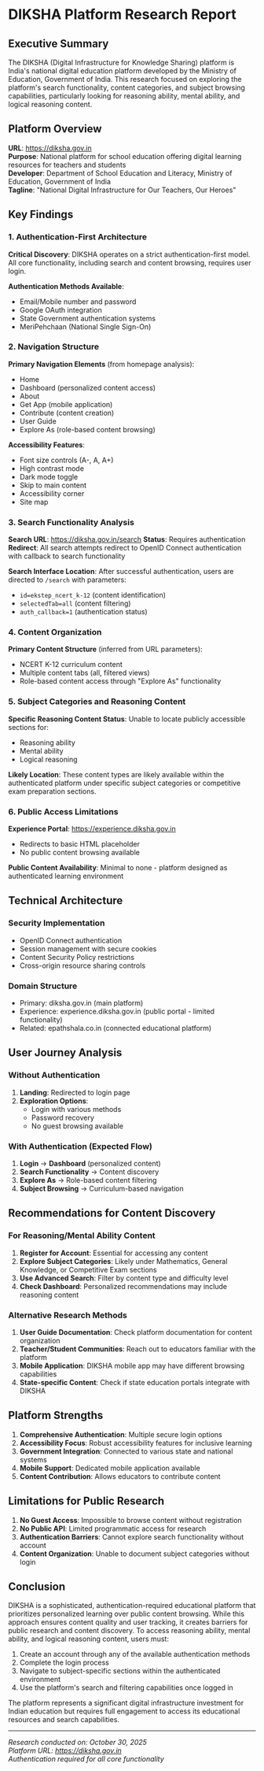 # DIKSHA Platform Research Report

## Executive Summary

The DIKSHA (Digital Infrastructure for Knowledge Sharing) platform is India's national digital education platform developed by the Ministry of Education, Government of India. This research focused on exploring the platform's search functionality, content categories, and subject browsing capabilities, particularly looking for reasoning ability, mental ability, and logical reasoning content.

## Platform Overview

**URL**: https://diksha.gov.in  
**Purpose**: National platform for school education offering digital learning resources for teachers and students  
**Developer**: Department of School Education and Literacy, Ministry of Education, Government of India  
**Tagline**: "National Digital Infrastructure for Our Teachers, Our Heroes"

## Key Findings

### 1. Authentication-First Architecture

**Critical Discovery**: DIKSHA operates on a strict authentication-first model. All core functionality, including search and content browsing, requires user login.

**Authentication Methods Available**:
- Email/Mobile number and password
- Google OAuth integration
- State Government authentication systems
- MeriPehchaan (National Single Sign-On)

### 2. Navigation Structure

**Primary Navigation Elements** (from homepage analysis):
- Home
- Dashboard (personalized content access)
- About
- Get App (mobile application)
- Contribute (content creation)
- User Guide
- Explore As (role-based content browsing)

**Accessibility Features**:
- Font size controls (A-, A, A+)
- High contrast mode
- Dark mode toggle
- Skip to main content
- Accessibility corner
- Site map

### 3. Search Functionality Analysis

**Search URL**: https://diksha.gov.in/search
**Status**: Requires authentication
**Redirect**: All search attempts redirect to OpenID Connect authentication with callback to search functionality

**Search Interface Location**: After successful authentication, users are directed to `/search` with parameters:
- `id=ekstep_ncert_k-12` (content identification)
- `selectedTab=all` (content filtering)
- `auth_callback=1` (authentication status)

### 4. Content Organization

**Primary Content Structure** (inferred from URL parameters):
- NCERT K-12 curriculum content
- Multiple content tabs (all, filtered views)
- Role-based content access through "Explore As" functionality

### 5. Subject Categories and Reasoning Content

**Specific Reasoning Content Status**: Unable to locate publicly accessible sections for:
- Reasoning ability
- Mental ability  
- Logical reasoning

**Likely Location**: These content types are likely available within the authenticated platform under specific subject categories or competitive exam preparation sections.

### 6. Public Access Limitations

**Experience Portal**: https://experience.diksha.gov.in
- Redirects to basic HTML placeholder
- No public content browsing available

**Public Content Availability**: Minimal to none - platform designed as authenticated learning environment

## Technical Architecture

### Security Implementation
- OpenID Connect authentication
- Session management with secure cookies
- Content Security Policy restrictions
- Cross-origin resource sharing controls

### Domain Structure
- Primary: diksha.gov.in (main platform)
- Experience: experience.diksha.gov.in (public portal - limited functionality)
- Related: epathshala.co.in (connected educational platform)

## User Journey Analysis

### Without Authentication
1. **Landing**: Redirected to login page
2. **Exploration Options**: 
   - Login with various methods
   - Password recovery
   - No guest browsing available

### With Authentication (Expected Flow)
1. **Login** → **Dashboard** (personalized content)
2. **Search Functionality** → Content discovery
3. **Explore As** → Role-based content filtering
4. **Subject Browsing** → Curriculum-based navigation

## Recommendations for Content Discovery

### For Reasoning/Mental Ability Content
1. **Register for Account**: Essential for accessing any content
2. **Explore Subject Categories**: Likely under Mathematics, General Knowledge, or Competitive Exam sections
3. **Use Advanced Search**: Filter by content type and difficulty level
4. **Check Dashboard**: Personalized recommendations may include reasoning content

### Alternative Research Methods
1. **User Guide Documentation**: Check platform documentation for content organization
2. **Teacher/Student Communities**: Reach out to educators familiar with the platform
3. **Mobile Application**: DIKSHA mobile app may have different browsing capabilities
4. **State-specific Content**: Check if state education portals integrate with DIKSHA

## Platform Strengths

1. **Comprehensive Authentication**: Multiple secure login options
2. **Accessibility Focus**: Robust accessibility features for inclusive learning
3. **Government Integration**: Connected to various state and national systems
4. **Mobile Support**: Dedicated mobile application available
5. **Content Contribution**: Allows educators to contribute content

## Limitations for Public Research

1. **No Guest Access**: Impossible to browse content without registration
2. **No Public API**: Limited programmatic access for research
3. **Authentication Barriers**: Cannot explore search functionality without account
4. **Content Organization**: Unable to document subject categories without login

## Conclusion

DIKSHA is a sophisticated, authentication-required educational platform that prioritizes personalized learning over public content browsing. While this approach ensures content quality and user tracking, it creates barriers for public research and content discovery. To access reasoning ability, mental ability, and logical reasoning content, users must:

1. Create an account through any of the available authentication methods
2. Complete the login process
3. Navigate to subject-specific sections within the authenticated environment
4. Use the platform's search and filtering capabilities once logged in

The platform represents a significant digital infrastructure investment for Indian education but requires full engagement to access its educational resources and search capabilities.

---

*Research conducted on: October 30, 2025*  
*Platform URL: https://diksha.gov.in*  
*Authentication required for all core functionality*